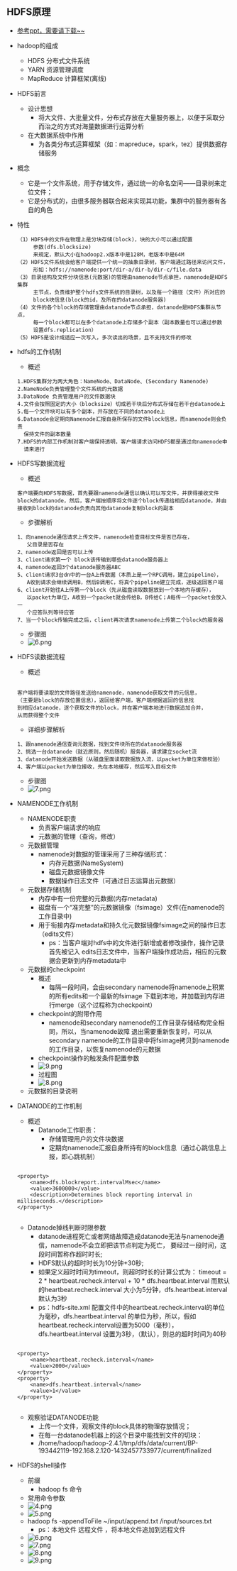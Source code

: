 ## HDFS原理
* [参考ppt，需要请下载~~](https://zmonely.github.io/zmOnely/thirdWeek/hdfs.docx)
* hadoop的组成
	* HDFS  分布式文件系统
	* YARN  资源管理调度
	* MapReduce 计算框架(离线)
* HDFS前言
	* 设计思想
		* 将大文件、大批量文件，分布式存放在大量服务器上，以便于采取分而治之的方式对海量数据进行运算分析
	* 在大数据系统中作用
		* 为各类分布式运算框架（如：mapreduce，spark，tez）提供数据存储服务
* 概念
	* 它是一个文件系统，用于存储文件，通过统一的命名空间——目录树来定位文件；
	* 它是分布式的，由很多服务器联合起来实现其功能，集群中的服务器有各自的角色
* 特性
	```
	（1）HDFS中的文件在物理上是分块存储(block)，块的大小可以通过配置
	     参数(dfs.blocksize)
	     来规定，默认大小在hadoop2.x版本中是128M，老版本中是64M
	（2）HDFS文件系统会给客户端提供一个统一的抽象目录树，客户端通过路径来访问文件，
		 形如：hdfs://namenode:port/dir-a/dir-b/dir-c/file.data
	（3）目录结构及文件分块信息(元数据)的管理由namenode节点承担，namenode是HDFS集群
	     主节点，负责维护整个hdfs文件系统的目录树，以及每一个路径（文件）所对应的
		 block块信息(block的id，及所在的datanode服务器)
	（4）文件的各个block的存储管理由datanode节点承担，datanode是HDFS集群从节点，
	     每一个block都可以在多个datanode上存储多个副本（副本数量也可以通过参数
		 设置dfs.replication）
	（5）HDFS是设计成适应一次写入，多次读出的场景，且不支持文件的修改
	```
* hdfs的工作机制
	* 概述
	```
	1.HDFS集群分为两大角色：NameNode、DataNode、(Secondary Namenode)
	2.NameNode负责管理整个文件系统的元数据
	3.DataNode 负责管理用户的文件数据块
	4.文件会按照固定的大小（blocksize）切成若干块后分布式存储在若干台datanode上
	5.每一个文件块可以有多个副本，并存放在不同的datanode上
	6.Datanode会定期向Namenode汇报自身所保存的文件block信息，而namenode则会负责
	  保持文件的副本数量
	7.HDFS的内部工作机制对客户端保持透明，客户端请求访问HDFS都是通过向namenode申
	  请来进行
	```
* HDFS写数据流程
	* 概述
	```
	客户端要向HDFS写数据，首先要跟namenode通信以确认可以写文件，并获得接收文件
	block的datanode，然后，客户端按顺序将文件逐个block传递给相应datanode，并由
	接收到block的datanode负责向其他datanode复制block的副本
	```
	* 步骤解析
	```
	1、向namenode通信请求上传文件，namenode检查目标文件是否已存在，
	   父目录是否存在
	2、namenode返回是否可以上传
	3、client请求第一个 block该传输到哪些datanode服务器上
	4、namenode返回3个datanode服务器ABC
	5、client请求3台dn中的一台A上传数据（本质上是一个RPC调用，建立pipeline），
	   A收到请求会继续调用B，然后B调用C，将真个pipeline建立完成，逐级返回客户端
	6、client开始往A上传第一个block（先从磁盘读取数据放到一个本地内存缓存），
	   以packet为单位，A收到一个packet就会传给B，B传给C；A每传一个packet会放入一
	   个应答队列等待应答
	7、当一个block传输完成之后，client再次请求namenode上传第二个block的服务器
	```
	* 步骤图
	* ![6.png](https://upload-images.jianshu.io/upload_images/14467401-d960d06e2c35276f.png?imageMogr2/auto-orient/strip%7CimageView2/2/w/1240)
* HDFS读数据流程
	* 概述
	
	```
	
	客户端将要读取的文件路径发送给namenode，namenode获取文件的元信息，
	（主要是block的存放位置信息），返回给客户端，客户端根据返回的信息找
	到相应datanode，逐个获取文件的block，并在客户端本地进行数据追加合并，
	从而获得整个文件
	
	```
	
	* 详细步骤解析
	
	```
	1、跟namenode通信查询元数据，找到文件块所在的datanode服务器
	2、挑选一台datanode（就近原则，然后随机）服务器，请求建立socket流
	3、datanode开始发送数据（从磁盘里面读取数据放入流，以packet为单位来做校验）
	4、客户端以packet为单位接收，先在本地缓存，然后写入目标文件
	```
	
	* 步骤图
	* ![7.png](https://upload-images.jianshu.io/upload_images/14467401-ed65afb62ac5b345.png?imageMogr2/auto-orient/strip%7CimageView2/2/w/1240)
* NAMENODE工作机制
	* NAMENODE职责
		* 负责客户端请求的响应
		* 元数据的管理（查询，修改）
	* 元数据管理
		* namenode对数据的管理采用了三种存储形式：
			* 内存元数据(NameSystem)
			* 磁盘元数据镜像文件
			* 数据操作日志文件（可通过日志运算出元数据）	
	* 元数据存储机制
		* 内存中有一份完整的元数据(内存metadata)
		* 磁盘有一个“准完整”的元数据镜像（fsimage）文件(在namenode的工作目录中)
		* 用于衔接内存metadata和持久化元数据镜像fsimage之间的操作日志（edits文件）
			* ps：当客户端对hdfs中的文件进行新增或者修改操作，操作记录首先被记入
			  edits日志文件中，当客户端操作成功后，相应的元数据会更新到内存metadata中	
	* 元数据的checkpoint
		* 概述
			* 每隔一段时间，会由secondary namenode将namenode上积累的所有edits和一个最新的fsimage
			  下载到本地，并加载到内存进行merge（这个过程称为checkpoint）
		* checkpoint的附带作用
			* namenode和secondary namenode的工作目录存储结构完全相同，所以，当namenode故障
			  退出需要重新恢复时，可以从secondary namenode的工作目录中将fsimage拷贝到namenode
			  的工作目录，以恢复namenode的元数据	
		* checkpoint操作的触发条件配置参数
		* ![9.png](https://upload-images.jianshu.io/upload_images/14467401-d5592267d239d4f2.png?imageMogr2/auto-orient/strip%7CimageView2/2/w/1240)
		* 过程图
		* ![8.png](https://upload-images.jianshu.io/upload_images/14467401-a8e787dff97c27ab.png?imageMogr2/auto-orient/strip%7CimageView2/2/w/1240)
	* 元数据的目录说明
* DATANODE的工作机制
	* 概述
		* Datanode工作职责：
			* 存储管理用户的文件块数据
			* 定期向namenode汇报自身所持有的block信息（通过心跳信息上报，即心跳机制）
			
	```
			
	<property>
		<name>dfs.blockreport.intervalMsec</name>
		<value>3600000</value>
		<description>Determines block reporting interval in milliseconds.</description>
	</property>
			
	```
			
	* Datanode掉线判断时限参数
		* datanode进程死亡或者网络故障造成datanode无法与namenode通信，namenode不会立即把该节点判定为死亡，
		  要经过一段时间，这段时间暂称作超时时长;
		* HDFS默认的超时时长为10分钟+30秒;
		* 如果定义超时时间为timeout，则超时时长的计算公式为：
		  timeout = 2 * heartbeat.recheck.interval + 10 * dfs.heartbeat.interval
		  而默认的heartbeat.recheck.interval 大小为5分钟，dfs.heartbeat.interval默认为3秒
		* ps：hdfs-site.xml 配置文件中的heartbeat.recheck.interval的单位为毫秒，dfs.heartbeat.interval
		  的单位为秒，所以，假如heartbeat.recheck.interval设置为5000（毫秒），dfs.heartbeat.interval
		  设置为3秒，（默认），则总的超时时间为40秒	
	```
		
	<property>
		<name>heartbeat.recheck.interval</name>
		<value>2000</value>
	</property>
	<property>
		<name>dfs.heartbeat.interval</name>
		<value>1</value>
	</property>
		
	```
	* 观察验证DATANODE功能
		* 上传一个文件，观察文件的block具体的物理存放情况；
		* 在每一台datanode机器上的这个目录中能找到文件的切块：
		* /home/hadoop/hadoop-2.4.1/tmp/dfs/data/current/BP-193442119-192.168.2.120-1432457733977/current/finalized	
* HDFS的shell操作		
	* 前缀 
		* hadoop fs 命令
	* 常用命令参数
	* ![4.png](https://upload-images.jianshu.io/upload_images/14467401-08a2d904e65e5a8d.png?imageMogr2/auto-orient/strip%7CimageView2/2/w/1240)
	* ![5.png](https://upload-images.jianshu.io/upload_images/14467401-7594d5edb3699160.png?imageMogr2/auto-orient/strip%7CimageView2/2/w/1240)
	* hadoop fs -appendToFile ~/input/append.txt /input/sources.txt
		* ps：本地文件 远程文件  ，将本地文件追加到远程文件
	* ![6.png](https://upload-images.jianshu.io/upload_images/14467401-f8ee91c647e2bee4.png?imageMogr2/auto-orient/strip%7CimageView2/2/w/1240)
	* ![7.png](https://upload-images.jianshu.io/upload_images/14467401-1a832150f3ca2b06.png?imageMogr2/auto-orient/strip%7CimageView2/2/w/1240)
	* ![8.png](https://upload-images.jianshu.io/upload_images/14467401-cb88bdcc42b7b297.png?imageMogr2/auto-orient/strip%7CimageView2/2/w/1240)
	* ![9.png](https://upload-images.jianshu.io/upload_images/14467401-5075dcf100f72490.png?imageMogr2/auto-orient/strip%7CimageView2/2/w/1240)

	

		

















